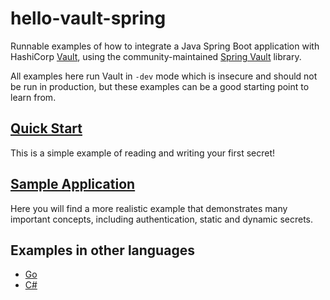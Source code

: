 # hello-vault-spring

Runnable examples of how to integrate a Java Spring Boot application with
HashiCorp [Vault](https://www.vaultproject.io/), using the community-maintained
[Spring Vault](https://spring.io/projects/spring-vault) library.

All examples here run Vault in `-dev` mode which is insecure and should not be run in production, but these examples can be a good starting point to learn from.

## [Quick Start](./quick-start/)

This is a simple example of reading and writing your first secret!

## [Sample Application](./sample-app/)

Here you will find a more realistic example that demonstrates many important
concepts, including authentication, static and dynamic secrets.

## Examples in other languages

- [Go](https://github.com/hashicorp/hello-vault-go)
- [C#](https://github.com/hashicorp/hello-vault-dotnet)
